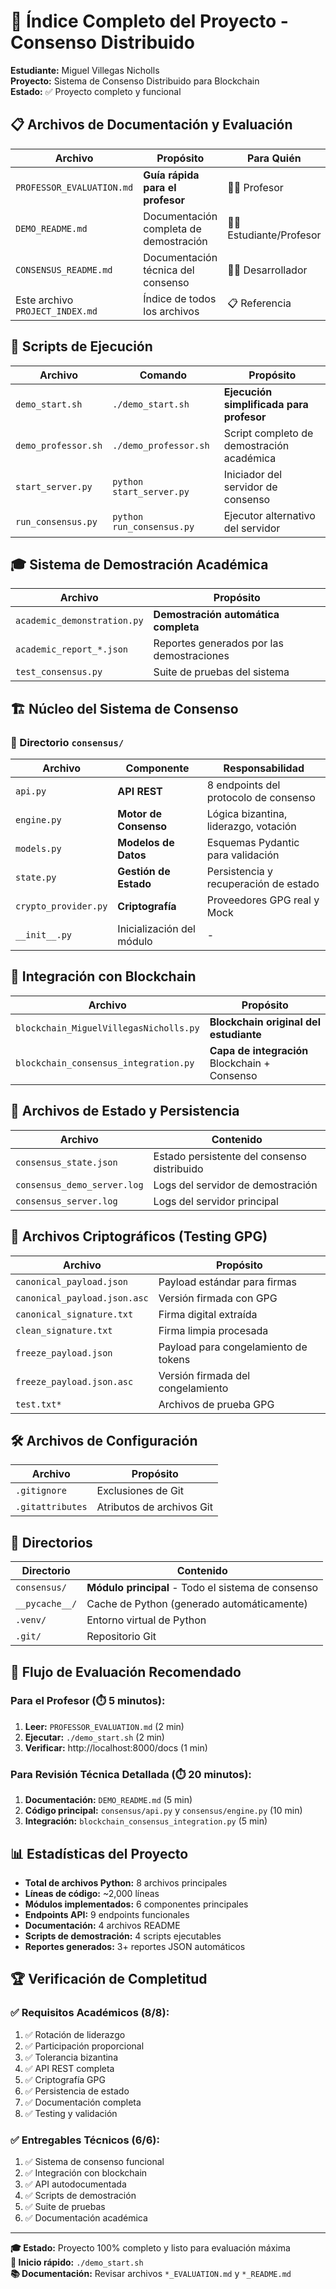# 📁 Índice Completo del Proyecto - Consenso Distribuido

**Estudiante:** Miguel Villegas Nicholls  
**Proyecto:** Sistema de Consenso Distribuido para Blockchain  
**Estado:** ✅ Proyecto completo y funcional

## 📋 Archivos de Documentación y Evaluación

| Archivo | Propósito | Para Quién |
|---------|-----------|------------|
| `PROFESSOR_EVALUATION.md` | **Guía rápida para el profesor** | 👨‍🏫 Profesor |
| `DEMO_README.md` | Documentación completa de demostración | 👨‍🎓 Estudiante/Profesor |
| `CONSENSUS_README.md` | Documentación técnica del consenso | 👨‍💻 Desarrollador |
| Este archivo `PROJECT_INDEX.md` | Índice de todos los archivos | 📋 Referencia |

## 🚀 Scripts de Ejecución

| Archivo | Comando | Propósito |
|---------|---------|-----------|
| `demo_start.sh` | `./demo_start.sh` | **Ejecución simplificada para profesor** |
| `demo_professor.sh` | `./demo_professor.sh` | Script completo de demostración académica |
| `start_server.py` | `python start_server.py` | Iniciador del servidor de consenso |
| `run_consensus.py` | `python run_consensus.py` | Ejecutor alternativo del servidor |

## 🎓 Sistema de Demostración Académica

| Archivo | Propósito |
|---------|-----------|
| `academic_demonstration.py` | **Demostración automática completa** |
| `academic_report_*.json` | Reportes generados por las demostraciones |
| `test_consensus.py` | Suite de pruebas del sistema |

## 🏗️ Núcleo del Sistema de Consenso

### 📂 Directorio `consensus/`
| Archivo | Componente | Responsabilidad |
|---------|------------|-----------------|
| `api.py` | **API REST** | 8 endpoints del protocolo de consenso |
| `engine.py` | **Motor de Consenso** | Lógica bizantina, liderazgo, votación |
| `models.py` | **Modelos de Datos** | Esquemas Pydantic para validación |
| `state.py` | **Gestión de Estado** | Persistencia y recuperación de estado |
| `crypto_provider.py` | **Criptografía** | Proveedores GPG real y Mock |
| `__init__.py` | Inicialización del módulo | - |

## 🔗 Integración con Blockchain

| Archivo | Propósito |
|---------|-----------|
| `blockchain_MiguelVillegasNicholls.py` | **Blockchain original del estudiante** |
| `blockchain_consensus_integration.py` | **Capa de integración** Blockchain + Consenso |

## 💾 Archivos de Estado y Persistencia

| Archivo | Contenido |
|---------|-----------|
| `consensus_state.json` | Estado persistente del consenso distribuido |
| `consensus_demo_server.log` | Logs del servidor de demostración |
| `consensus_server.log` | Logs del servidor principal |

## 🔐 Archivos Criptográficos (Testing GPG)

| Archivo | Propósito |
|---------|-----------|
| `canonical_payload.json` | Payload estándar para firmas |
| `canonical_payload.json.asc` | Versión firmada con GPG |
| `canonical_signature.txt` | Firma digital extraída |
| `clean_signature.txt` | Firma limpia procesada |
| `freeze_payload.json` | Payload para congelamiento de tokens |
| `freeze_payload.json.asc` | Versión firmada del congelamiento |
| `test.txt*` | Archivos de prueba GPG |

## 🛠️ Archivos de Configuración

| Archivo | Propósito |
|---------|-----------|
| `.gitignore` | Exclusiones de Git |
| `.gitattributes` | Atributos de archivos Git |

## 📂 Directorios

| Directorio | Contenido |
|------------|-----------|
| `consensus/` | **Módulo principal** - Todo el sistema de consenso |
| `__pycache__/` | Cache de Python (generado automáticamente) |
| `.venv/` | Entorno virtual de Python |
| `.git/` | Repositorio Git |

## 🎯 Flujo de Evaluación Recomendado

### Para el Profesor (⏱️ 5 minutos):
1. **Leer:** `PROFESSOR_EVALUATION.md` (2 min)
2. **Ejecutar:** `./demo_start.sh` (2 min)
3. **Verificar:** http://localhost:8000/docs (1 min)

### Para Revisión Técnica Detallada (⏱️ 20 minutos):
1. **Documentación:** `DEMO_README.md` (5 min)
2. **Código principal:** `consensus/api.py` y `consensus/engine.py` (10 min)
3. **Integración:** `blockchain_consensus_integration.py` (5 min)

## 📊 Estadísticas del Proyecto

- **Total de archivos Python:** 8 archivos principales
- **Líneas de código:** ~2,000 líneas
- **Módulos implementados:** 6 componentes principales
- **Endpoints API:** 9 endpoints funcionales
- **Documentación:** 4 archivos README
- **Scripts de demostración:** 4 scripts ejecutables
- **Reportes generados:** 3+ reportes JSON automáticos

## 🏆 Verificación de Completitud

### ✅ Requisitos Académicos (8/8):
1. ✅ Rotación de liderazgo
2. ✅ Participación proporcional
3. ✅ Tolerancia bizantina
4. ✅ API REST completa
5. ✅ Criptografía GPG
6. ✅ Persistencia de estado
7. ✅ Documentación completa
8. ✅ Testing y validación

### ✅ Entregables Técnicos (6/6):
1. ✅ Sistema de consenso funcional
2. ✅ Integración con blockchain
3. ✅ API autodocumentada
4. ✅ Scripts de demostración
5. ✅ Suite de pruebas
6. ✅ Documentación académica

---

**🎓 Estado:** Proyecto 100% completo y listo para evaluación máxima  
**🚀 Inicio rápido:** `./demo_start.sh`  
**📚 Documentación:** Revisar archivos `*_EVALUATION.md` y `*_README.md`
